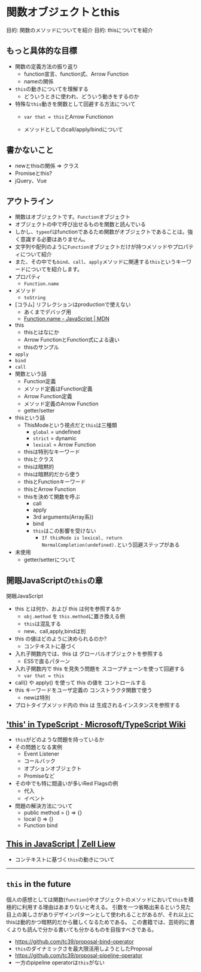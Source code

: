 


# 関数オブジェクトとthis

目的: 関数のメソッドについてを紹介
目的: thisについてを紹介

## もっと具体的な目標

- 関数の定義方法の振り返り
	- function宣言、function式、Arrow Function
	- nameの関係
- `this`の動きについてを理解する
	- どういうときに使われ、どういう動きをするのか
- 特殊な`this`動きを関数として回避する方法について
	- `var that = this`とArrow Functionon

	- メソッドとしてのcall/apply/bindについて

## 書かないこと

- newとthisの関係 => クラス
- Promiseとthis?
- jQuery、Vue

## アウトライン


- 関数はオブジェクトです。`Function`オブジェクト
- オブジェクトの中で呼び出せるものを関数と読んでいる
- しかし、`typeof`はfunctionであるため関数がオブジェクトであることは。強く意識する必要はありません。
- 文字列や配列のように`Function`オブジェクトだけが持つメソッドやプロパティについて紹介
- また、その中でも`bind`、`call`、`apply`メソッドに関連する`this`というキーワードについてを紹介します。
- プロパティ
	- `Function.name`
- メソッド
	- `toString`
- [コラム] リフレクションはproductionで使えない
	- あくまでデバッグ用
	- [Function.name - JavaScript | MDN](https://developer.mozilla.org/ja/docs/Web/JavaScript/Reference/Global_Objects/Function/name "Function.name - JavaScript | MDN")
- this
	- thisとはなにか
	- Arrow FunctionとFunction式による違い
	- thisのサンプル
- `apply`
- `bind`
- `call`
- 関数という話
	- Function定義
	- メソッド定義はFunction定義
	- Arrow Function定義
	- メソッド定義のArrow Function
	- getter/setter
- thisという話
	- ThisModeという視点だと`this`は三種類
		- `global` = undefined
		- `strict` = dynamic
		- `lexical` = Arrow Function
	- thisは特別なキーワード
	- thisとクラス
	- thisは暗黙的
	- thisは暗黙的だから使う
	- thisとFunctionキーワード
	- thisとArrow Function
	- thisを決めて関数を呼ぶ
		- call
		- apply
		- 3rd arguments(Array系))
		- bind
		- `this`はこの影響を受けない
			- `If thisMode is lexical, return NormalCompletion(undefined).`という回避ステップがある
- 未使用
	- getter/setterについて


## 開眼JavaScriptの`this`の章

開眼JavaScript

- this とは何か、および this は何を参照するか
	- `obj.method` を `this.method`に置き換える例
	- `this`は混乱する
	- new、call,apply,bindは別
- this の値はどのように決められるのか?
	- コンテキストに基づく
- 入れ子関数内では、this は グローバルオブジェクトを参照する
	- ES5で直るパターン
- 入れ子関数内で this を見失う問題を スコープチェーンを使って回避する
	- `var that = this`
- call() や apply() を使って this の値を コントロールする
- this キーワードをユーザ定義の コンストラクタ関数で使う
	- newは特別
- プロトタイプメソッド内の this は 生成されるインスタンスを参照する

## ['this' in TypeScript · Microsoft/TypeScript Wiki](https://github.com/Microsoft/TypeScript/wiki/'this'-in-TypeScript "&#39;this&#39; in TypeScript · Microsoft/TypeScript Wiki")

- `this`がどのような問題を持っているか
- その問題となる実例
	- Event Listener
	- コールバック
	- オプションオブジェクト
	- Promiseなど
- その中でも特に間違いが多いRed Flagsの例
	- 代入
	- イベント
- 問題の解決方法について
	- public method = () => {}
	- local () => {}
	- Function bind

## [This in JavaScript | Zell Liew](https://zellwk.com/blog/this/ "This in JavaScript | Zell Liew")

- コンテキストに基づく`this`の動きについて

----

## `this` in the future

個人の感想としては関数(`function`)やオブジェクトのメソッドにおいて`this`を積極的に利用する理由はあまりないと考える。
引数を一つ省略出来るという見た目上の美しさがありデザインパターンとして使われることがあるが、それ以上にthisは動的かつ暗黙的だから難しくなるためである。
この書籍では、芸術的に書くよりも読んで分かる書いても分かるものを目指すべきである。

- https://github.com/tc39/proposal-bind-operator
- `this`のダイナミックさを最大限活用しようとしたProposal
- https://github.com/tc39/proposal-pipeline-operator
- 一方のpipeline operatorは`this`がない

